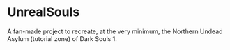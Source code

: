 # UnrealSouls

A fan-made project to recreate, at the very minimum, the Northern Undead Asylum (tutorial zone) of Dark Souls 1.
